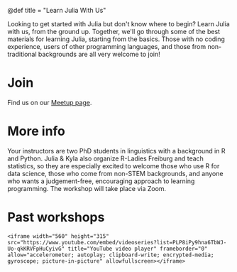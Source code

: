 @def title = "Learn Julia With Us"

Looking to get started with Julia but don't know where to begin? Learn Julia with us, from the ground up. Together, we'll go through some of the best materials for learning Julia, starting from the basics. Those with no coding experience, users of other programming languages, and those from non-traditional backgrounds are all very welcome to join!

# Join
Find us on our [Meetup page](https://www.meetup.com/julia-gender-inclusive/).

# More info
Your instructors are two PhD students in linguistics with a background in R and Python. Julia & Kyla also organize R-Ladies Freiburg and teach statistics, so they are especially excited to welcome those who use R for data science, those who come from non-STEM backgrounds, and anyone who wants a judgement-free, encouraging approach to learning programming. The workshop will take place via Zoom.

# Past workshops
~~~
<iframe width="560" height="315" src="https://www.youtube.com/embed/videoseries?list=PLP8iPy9hna6TbWJ-Uo-qkKRVFpHuCyivG" title="YouTube video player" frameborder="0" allow="accelerometer; autoplay; clipboard-write; encrypted-media; gyroscope; picture-in-picture" allowfullscreen></iframe>
~~~